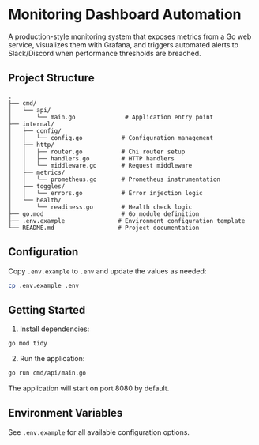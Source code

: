 # Monitoring Dashboard Automation

A production-style monitoring system that exposes metrics from a Go web service, visualizes them with Grafana, and triggers automated alerts to Slack/Discord when performance thresholds are breached.

## Project Structure

```
.
├── cmd/
│   └── api/
│       └── main.go              # Application entry point
├── internal/
│   ├── config/
│   │   └── config.go           # Configuration management
│   ├── http/
│   │   ├── router.go           # Chi router setup
│   │   ├── handlers.go         # HTTP handlers
│   │   └── middleware.go       # Request middleware
│   ├── metrics/
│   │   └── prometheus.go       # Prometheus instrumentation
│   ├── toggles/
│   │   └── errors.go           # Error injection logic
│   └── health/
│       └── readiness.go        # Health check logic
├── go.mod                      # Go module definition
├── .env.example               # Environment configuration template
└── README.md                  # Project documentation
```

## Configuration

Copy `.env.example` to `.env` and update the values as needed:

```bash
cp .env.example .env
```

## Getting Started

1. Install dependencies:
```bash
go mod tidy
```

2. Run the application:
```bash
go run cmd/api/main.go
```

The application will start on port 8080 by default.

## Environment Variables

See `.env.example` for all available configuration options.